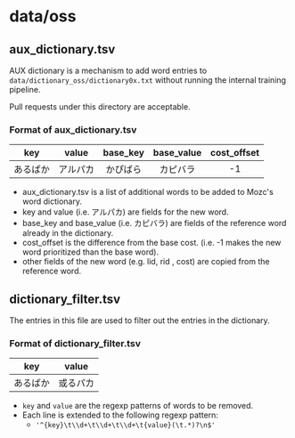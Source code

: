 # data/oss

## aux_dictionary.tsv

AUX dictionary is a mechanism to add word entries to `data/dictionary_oss/dictionary0x.txt`
without running the internal training pipeline.

Pull requests under this directory are acceptable.

### Format of aux_dictionary.tsv

| key      | value    | base_key | base_value | cost_offset |
| :------: | :------: | :------: | :--------: |:-----------:|
| あるぱか | アルパカ | かぴばら | カピバラ | -1          |

* aux_dictionary.tsv is a list of additional words to be added to Mozc's word dictionary.
* key and value (i.e. アルパカ) are fields for the new word.
* base_key and base_value (i.e. カピバラ) are fields of the reference word already in the dictionary.
* cost_offset is the difference from the base cost. (i.e. -1 makes the new word prioritized than the base word).
* other fields of the new word (e.g. lid, rid , cost) are copied from the reference word.

## dictionary_filter.tsv

The entries in this file are used to filter out the entries in the dictionary.

### Format of dictionary_filter.tsv

| key      | value    |
| :------: | :------: |
| あるぱか | 或るパカ |

* `key` and `value` are the regexp patterns of words to be removed.
* Each line is extended to the following regexp pattern:
  + `'^{key}\t\\d+\t\\d+\t\\d+\t{value}(\t.*)?\n$'`

